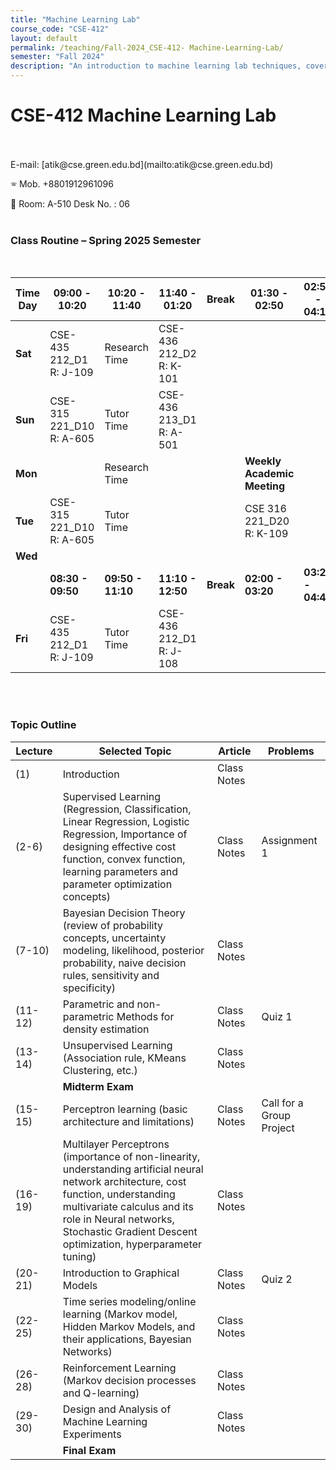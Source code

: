 ```yaml
---
title: "Machine Learning Lab"
course_code: "CSE-412"
layout: default  
permalink: /teaching/Fall-2024_CSE-412- Machine-Learning-Lab/
semester: "Fall 2024"
description: "An introduction to machine learning lab techniques, covering preprocessing, pattern mining, classification, clustering, and real-world applications."
---
```

# CSE-412 Machine Learning Lab
 <br>
<br>
E-mail: [atik@cse.green.edu.bd](mailto:atik@cse.green.edu.bd)

🕾 Mob. +8801912961096 

:office: Room: A-510 Desk No. : 06
<br>
<br>
### Class Routine – Spring 2025 Semester
<br>

| **Time** <br> **Day** | **09:00 - 10:20** | **10:20 - 11:40** | **11:40 - 01:20** | **Break** | **01:30 - 02:50** | **02:50 - 04:10** |
|----------|-------------------|-------------------|-------------------|-----------|-------------------|-------------------|
| **Sat**  | CSE-435 212_D1 R: J-109 | Research Time | CSE-436 212_D2 R: K-101 |           |                   |                   |
| **Sun**  | CSE-315 221_D10 R: A-605 | Tutor Time | CSE-436 213_D1 R: A-501 |           |                   |                   |
| **Mon**  |                   | Research Time |                   |           | **Weekly Academic Meeting** |                   |
| **Tue**  | CSE-315 221_D10 R: A-605 | Tutor Time |                   |           | CSE 316 221_D20 R: K-109 |                   |
| **Wed**  |                   |                   |                   |           |                   |                   |
|          | **08:30 - 09:50** | **09:50 - 11:10** | **11:10 - 12:50** | **Break** | **02:00 - 03:20** | **03:20 - 04:40** |
| **Fri**  | CSE-435 212_D1 R: J-109 | Tutor Time | CSE-436 212_D1 R: J-108 |           |                   |                   |


<br>
<br>

### Topic Outline

| **Lecture** | **Selected Topic** | **Article** | **Problems** |
|-------------|--------------------|-------------|--------------|
| (1) | Introduction | Class Notes |  |
| (2-6) | Supervised Learning (Regression, Classification, Linear Regression, Logistic Regression, Importance of designing effective cost function, convex function, learning parameters and parameter optimization concepts) | Class Notes | Assignment 1 |
| (7-10) | Bayesian Decision Theory (review of probability concepts, uncertainty modeling, likelihood, posterior probability, naive decision rules, sensitivity and specificity) | Class Notes |  |
| (11-12) | Parametric and non-parametric Methods for density estimation | Class Notes | Quiz 1 |
| (13-14) | Unsupervised Learning (Association rule, KMeans Clustering, etc.) | Class Notes |  |
|  | **Midterm Exam** |  |  |
| (15-15) | Perceptron learning (basic architecture and limitations) | Class Notes | Call for a Group Project |
| (16-19) | Multilayer Perceptrons (importance of non-linearity, understanding artificial neural network architecture, cost function, understanding multivariate calculus and its role in Neural networks, Stochastic Gradient Descent optimization, hyperparameter tuning) | Class Notes |  |
| (20-21) | Introduction to Graphical Models | Class Notes | Quiz 2 |
| (22-25) | Time series modeling/online learning (Markov model, Hidden Markov Models, and their applications, Bayesian Networks) | Class Notes |  |
| (26-28) | Reinforcement Learning (Markov decision processes and Q-learning) | Class Notes |  |
| (29-30) | Design and Analysis of Machine Learning Experiments | Class Notes |  |
|  | **Final Exam** |  |  |
